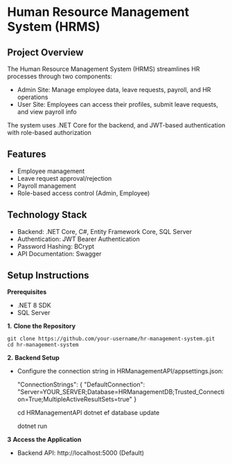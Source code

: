 # Human Resource Management System (HRMS)
## Project Overview
The Human Resource Management System (HRMS) streamlines HR processes through two components:
  - Admin Site: Manage employee data, leave requests, payroll, and HR operations
  - User Site: Employees can access their profiles, submit leave requests, and view payroll info<br>

The system uses .NET Core for the backend, and JWT-based authentication with role-based authorization
## Features
- Employee management
- Leave request approval/rejection
- Payroll management
- Role-based access control (Admin, Employee)
## Technology Stack
- Backend: .NET Core, C#, Entity Framework Core, SQL Server
- Authentication: JWT Bearer Authentication
- Password Hashing: BCrypt
- API Documentation: Swagger
## Setup Instructions
 **Prerequisites**
* .NET 8 SDK
* SQL Server
  
**1.** **Clone the Repository**

    git clone https://github.com/your-username/hr-management-system.git
    cd hr-management-system

**2.** **Backend Setup**
* Configure the connection string in HRManagementAPI/appsettings.json:


    "ConnectionStrings": {
        "DefaultConnection": "Server=YOUR_SERVER;Database=HRManagementDB;Trusted_Connection=True;MultipleActiveResultSets=true"
    }  

    cd HRManagementAPI
    dotnet ef database update

    dotnet run

**3** **Access the Application**

- Backend API: http://localhost:5000 (Default)



